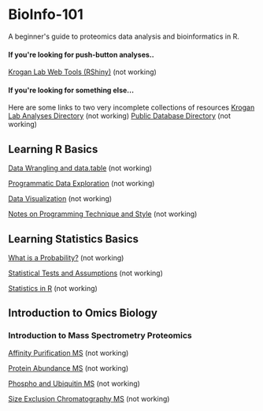 # BioInfo-101
A beginner's guide to proteomics data analysis and bioinformatics in R. 

#### If you're looking for push-button analyses..
[Krogan Lab Web Tools (RShiny)]() (not working)

#### If you're looking for something else... 
Here are some links to two very incomplete collections of resources
[Krogan Lab Analyses Directory]() (not working)
[Public Database Directory]() (not working)


## Learning R Basics

[Data Wrangling and data.table]() (not working)

[Programmatic Data Exploration]() (not working)

[Data Visualization]() (not working)

[Notes on Programming Technique and Style]() (not working)


## Learning Statistics Basics

[What is a Probability?]() (not working)

[Statistical Tests and Assumptions]() (not working)

[Statistics in R]() (not working)


## Introduction to Omics Biology

### Introduction to Mass Spectrometry Proteomics

[Affinity Purification MS]() (not working)

[Protein Abundance MS]() (not working)

[Phospho and Ubiquitin MS]() (not working)

[Size Exclusion Chromatography MS]() (not working)


